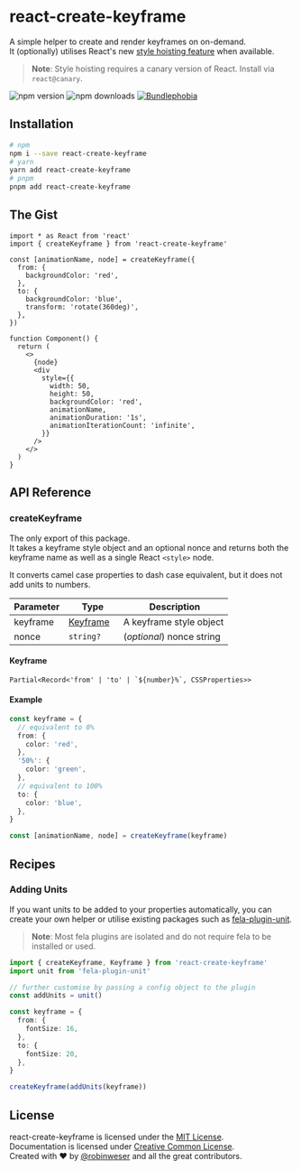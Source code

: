# react-create-keyframe

A simple helper to create and render keyframes on on-demand.<br />
It (optionally) utilises React's new [style hoisting feature](https://react.dev/reference/react-dom/components/style#rendering-an-inline-css-stylesheet) when available.

> **Note**: Style hoisting requires a canary version of React. Install via `react@canary`.

<img alt="npm version" src="https://badge.fury.io/js/react-create-keyframe.svg"> <img alt="npm downloads" src="https://img.shields.io/npm/dm/react-create-keyframe.svg"> <a href="https://bundlephobia.com/result?p=react-create-keyframe@latest"><img alt="Bundlephobia" src="https://img.shields.io/bundlephobia/minzip/react-create-keyframe.svg"></a>

## Installation

```sh
# npm
npm i --save react-create-keyframe
# yarn
yarn add react-create-keyframe
# pnpm
pnpm add react-create-keyframe
```

## The Gist

```tsx
import * as React from 'react'
import { createKeyframe } from 'react-create-keyframe'

const [animationName, node] = createKeyframe({
  from: {
    backgroundColor: 'red',
  },
  to: {
    backgroundColor: 'blue',
    transform: 'rotate(360deg)',
  },
})

function Component() {
  return (
    <>
      {node}
      <div
        style={{
          width: 50,
          height: 50,
          backgroundColor: 'red',
          animationName,
          animationDuration: '1s',
          animationIterationCount: 'infinite',
        }}
      />
    </>
  )
}
```

## API Reference

### createKeyframe

The only export of this package.<br />
It takes a keyframe style object and an optional nonce and returns both the keyframe name as well as a single React `<style>` node.

It converts camel case properties to dash case equivalent, but it does not add units to numbers.

| Parameter |  Type                   |  Description              |
| --------- | ----------------------- | ------------------------- |
| keyframe  | [Keyframe](#keyframe)   | A keyframe style object   |
| nonce     | `string?`               | (_optional_) nonce string |

#### Keyframe

```
Partial<Record<'from' | 'to' | `${number}%`, CSSProperties>>
```

#### Example

```ts
const keyframe = {
  // equivalent to 0%
  from: {
    color: 'red',
  },
  '50%': {
    color: 'green',
  },
  // equivalent to 100%
  to: {
    color: 'blue',
  },
}

const [animationName, node] = createKeyframe(keyframe)
```

## Recipes

### Adding Units

If you want units to be added to your properties automatically, you can create your own helper or utilise existing packages such as [fela-plugin-unit](https://github.com/robinweser/fela/tree/master/packages/fela-plugin-unit#fela-plugin-unit).

> **Note**: Most fela plugins are isolated and do not require fela to be installed or used.

```ts
import { createKeyframe, Keyframe } from 'react-create-keyframe'
import unit from 'fela-plugin-unit'

// further customise by passing a config object to the plugin
const addUnits = unit()

const keyframe = {
  from: {
    fontSize: 16,
  },
  to: {
    fontSize: 20,
  },
}

createKeyframe(addUnits(keyframe))
```

## License

react-create-keyframe is licensed under the [MIT License](http://opensource.org/licenses/MIT).<br>
Documentation is licensed under [Creative Common License](http://creativecommons.org/licenses/by/4.0/).<br>
Created with ♥ by [@robinweser](http://weser.io) and all the great contributors.
